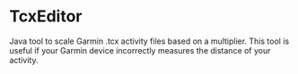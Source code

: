 # TcxEditor
Java tool to scale Garmin .tcx activity files based on a multiplier. This tool is useful if your Garmin device incorrectly measures the distance of your activity.
